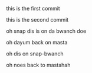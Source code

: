 this is the first commit

this is the second commit

oh snap dis is on da bwanch doe

oh dayum back on masta

oh dis on snap-bwanch

oh noes back to mastahah
